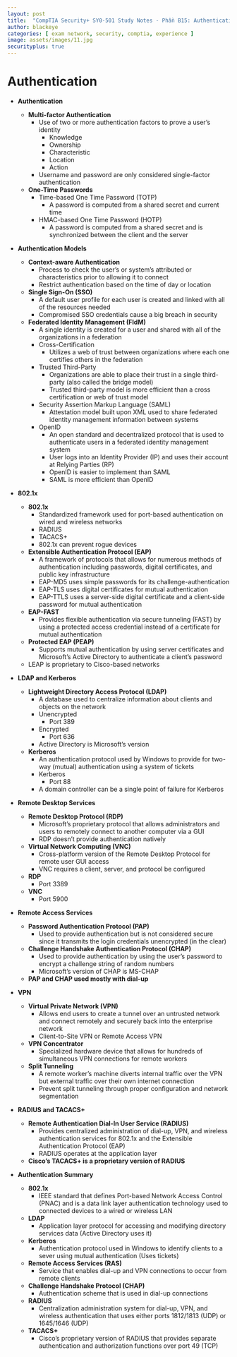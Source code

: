 ```yaml
---
layout: post
title:  "CompTIA Security+ SY0-501 Study Notes - Phần B15: Authentication"
author: blackeye
categories: [ exam network, security, comptia, experience ]
image: assets/images/11.jpg
securityplus: true
---
```


# Authentication
- **Authentication**
    * **Multi-factor Authentication**
        + Use of two or more authentication factors to prove a user’s identity
            - Knowledge
            - Ownership
            - Characteristic
            - Location
            - Action
        + Username and password are only considered single-factor authentication
    * **One-Time Passwords**
        + Time-based One Time Password (TOTP)
            - A password is computed from a shared secret and current time
        + HMAC-based One Time Password (HOTP)
            - A password is computed from a shared secret and is synchronized between the client and the server
            
- **Authentication Models**
    * **Context-aware Authentication**
        + Process to check the user’s or system’s attributed or characteristics prior to allowing it to connect
        + Restrict authentication based on the time of day or location
    * **Single Sign-On (SSO)**
        + A default user profile for each user is created and linked with all of the resources needed
        + Compromised SSO credentials cause a big breach in security
    * **Federated Identity Management (FIdM)**
        + A single identity is created for a user and shared with all of the organizations in a federation
        + Cross-Certification
            - Utilizes a web of trust between organizations where each one certifies others in the federation
        + Trusted Third-Party
            - Organizations are able to place their trust in a single third-party (also called the bridge model)
            - Trusted third-party model is more efficient than a cross certification or web of trust model
        + Security Assertion Markup Language (SAML)
            - Attestation model built upon XML used to share federated identity management information between systems
        + OpenID
            - An open standard and decentralized protocol that is used to authenticate users in a federated identity management system
            - User logs into an Identity Provider (IP) and uses their account at Relying Parties (RP)
            - OpenID is easier to implement than SAML
            - SAML is more efficient than OpenID

- **802.1x**
    * **802.1x**
        + Standardized framework used for port-based authentication on wired
        and wireless networks
        + RADIUS
        + TACACS+
        + 802.1x can prevent rogue devices
    * **Extensible Authentication Protocol (EAP)**
        + A framework of protocols that allows for numerous methods of authentication including passwords, digital certificates, and public key infrastructure
        + EAP-MD5 uses simple passwords for its challenge-authentication
        + EAP-TLS uses digital certificates for mutual authentication
        + EAP-TTLS uses a server-side digital certificate and a client-side password for mutual authentication
    * **EAP-FAST**
        + Provides flexible authentication via secure tunneling (FAST) by using a protected access credential instead of a certificate for mutual authentication
    * **Protected EAP (PEAP)**
        + Supports mutual authentication by using server certificates and Microsoft’s Active Directory to authenticate a client’s password
    * LEAP is proprietary to Cisco-based networks

- **LDAP and Kerberos**
    * **Lightweight Directory Access Protocol (LDAP)**
        + A database used to centralize information about clients and objects on the network
        + Unencrypted
            - Port 389
        + Encrypted
            - Port 636
        + Active Directory is Microsoft’s version
    * **Kerberos**
        + An authentication protocol used by Windows to provide for two-way (mutual) authentication using a system of tickets
        + Kerberos
            - Port 88
        + A domain controller can be a single point of failure for Kerberos

- **Remote Desktop Services**
    * **Remote Desktop Protocol (RDP)**
        + Microsoft’s proprietary protocol that allows administrators and users to remotely connect to another computer via a GUI
        + RDP doesn’t provide authentication natively
    * **Virtual Network Computing (VNC)**
        + Cross-platform version of the Remote Desktop Protocol for remote user GUI access
        + VNC requires a client, server, and protocol be configured
    * **RDP**
        + Port 3389
    * **VNC**
        + Port 5900

- **Remote Access Services**
    * **Password Authentication Protocol (PAP)**
        + Used to provide authentication but is not considered secure since it transmits the login credentials unencrypted (in the clear)
    * **Challenge Handshake Authentication Protocol (CHAP)**
        + Used to provide authentication by using the user’s password to encrypt a challenge string of random numbers
        + Microsoft’s version of CHAP is MS-CHAP
    * **PAP and CHAP used mostly with dial-up**
    
- **VPN**
    * **Virtual Private Network (VPN)**
        + Allows end users to create a tunnel over an untrusted network and connect remotely and securely back into the enterprise network
        + Client-to-Site VPN or Remote Access VPN
    * **VPN Concentrator**
        + Specialized hardware device that allows for hundreds of simultaneous VPN connections for remote workers
    * **Split Tunneling**
        + A remote worker’s machine diverts internal traffic over the VPN but external traffic over their own internet connection
        + Prevent split tunneling through proper configuration and network segmentation

- **RADIUS and TACACS+**
    * **Remote Authentication Dial-In User Service (RADIUS)**
        + Provides centralized administration of dial-up, VPN, and wireless authentication services for 802.1x and the Extensible Authentication Protocol (EAP)
        + RADIUS operates at the application layer
    * **Cisco’s TACACS+ is a proprietary version of RADIUS**

- **Authentication Summary**
    * **802.1x**
        + IEEE standard that defines Port-based Network Access Control (PNAC) and is a data link layer authentication technology used to connected devices to a wired or wireless LAN
    * **LDAP**
        + Application layer protocol for accessing and modifying directory services data (Active Directory uses it)
    * **Kerberos**
        + Authentication protocol used in Windows to identify clients to a sever using mutual authentication (Uses tickets)
    * **Remote Access Services (RAS)**
        + Service that enables dial-up and VPN connections to occur from remote clients
    * **Challenge Handshake Protocol (CHAP)**
        + Authentication scheme that is used in dial-up connections
    * **RADIUS**
        + Centralization administration system for dial-up, VPN, and wireless authentication that uses either ports 1812/1813 (UDP) or 1645/1646 (UDP)
    * **TACACS+**
        + Cisco’s proprietary version of RADIUS that provides separate authentication and authorization functions over port 49 (TCP)